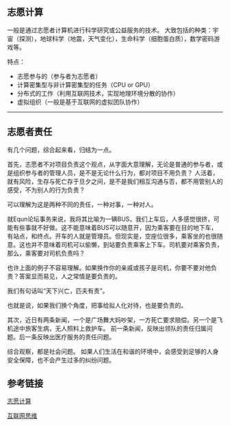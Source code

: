 志愿计算
------
一般是通过志愿者计算机进行科学研究或公益服务的技术。
大致包括的种类：宇宙（探测），地球科学（地震，天气变化），生命科学（细胞蛋白质），数学密码游戏等。

特点：
* 志愿参与的（参与者为志愿者）
* 计算密集型与非计算密集型的任务（CPU or GPU）
* 分布式的工作（利用互联网技术，实现地理环境分散的协作）
* 虚拟组织（一般是基于互联网的虚拟团队协作）

---

志愿者责任
------

有几个问题，综合起来看，归结为一点。

首先，志愿者不对项目负责这个观点，从字面大意理解，无论是普通的参与者，或是组织参与者的管理人员，是不是无论什么行为，都对项目不用负责？
人活着，就有风险，生存与死亡存于旦夕之间，是不是我们相互沟通与否，都不用管别人的感受，不为别人的行为负责？

可以理解为这是两种不同的责任，一种对事，一种对人。

就Equn论坛事务来说，我将其比喻为一辆BUS，我们上车后，人多感觉很挤，可能有些事就不好做。这不能意味着BUS可以随意开，因为乘客要在目的地下车，有站点，和终点。开车的人就是管理员。但现实是，空座位很多，乘客坐的也很随意。这也并不意味着司机可以偷懒，到站要负责乘客上下车。司机要对乘客负责，那么，乘客要对司机负责吗？

也许上面的例子不容易理解。如果换作你的亲戚或孩子是司机，你要不要对他负责？答案显而易见，人之常情是要负责的。

我们有句话叫“天下兴亡，匹夫有责”。

也就是说，如果我们换个角度，把事给拟人化对待，也是要负责的。

其次，近日有两条新闻，一个是广场舞大妈吵架，一方死亡要求赔偿。另一个是飞机途中旅客生病，无人照料上救护车。
前一条新闻，反映出领队的责任归属问题。后一条反映出医疗服务的责任问题。

综合观察，都是社会问题。
如果人们生活在和谐的环境中，会感受到足够的人身安全保障，也不会产生过多的纠纷问题。

参考链接
------
[志愿计算](http://www.equn.com/wiki/志愿计算)

[互联网思维](https://gitcafe.com/volunteerAThome/volunteerAThome/blob/Develop/项目目录/企业平台/百度/贴吧/管理/互联网+/互联网思维)